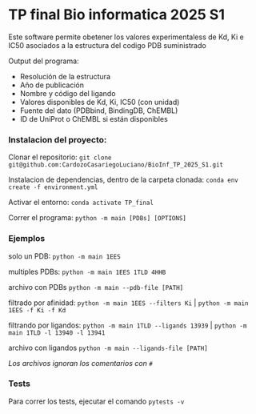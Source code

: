 # TP final Bio informatica 2025 S1

Este software permite obetener los valores experimentaless de Kd, Ki e IC50 asociados a la estructura del codigo PDB suministrado

Output del programa:

- Resolución de la estructura
- Año de publicación
- Nombre y código del ligando
- Valores disponibles de Kd, Ki, IC50 (con unidad)
- Fuente del dato (PDBbind, BindingDB, ChEMBL)
- ID de UniProt o ChEMBL si están disponibles


### Instalacion del proyecto:

Clonar el repositorio:
`git clone git@github.com:CardozoCasariegoLuciano/BioInf_TP_2025_S1.git`

Instalacion de dependencias, dentro de la carpeta clonada:
`conda env create -f environment.yml`

Activar el entorno:
`conda activate TP_final`

Correr el programa:
`python -m main [PDBs] [OPTIONS]`

### Ejemplos

solo un PDB: `python -m main 1EES`

multiples PDBs: `python -m main 1EES 1TLD 4HHB`

archivo con PDBs `python -m main --pdb-file [PATH]`

filtrado por afinidad: `python -m main 1EES --filters Ki` | `python -m main 1EES -f Ki -f Kd`

filtrando por ligandos: `python -m main 1TLD --ligands 13939` | `python -m main 1TLD -l 13940 -l 13941 `

archivo con ligandos `python -m main --ligands-file [PATH]`

_Los archivos ignoran los comentarios con `#`_

### Tests
Para correr los tests, ejecutar el comando `pytests -v`
